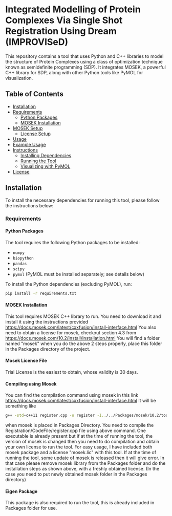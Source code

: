 # Integrated Modelling of Protein Complexes Via Single Shot Registration Using Dream (IMPROVISeD)

This repository contains a tool that uses Python and C++ libraries to model the structure of Protein Complexes using a class of optimization technique known as semidefinite programming (SDP). It integrates MOSEK, a powerful C++ library for SDP, along with other Python tools like PyMOL for visualization.

## Table of Contents

- [Installation](#installation)
- [Requirements](#requirements)
  - [Python Packages](#python-packages)
  - [MOSEK Installation](#mosek-installation)
- [MOSEK Setup](#mosek-setup)
  - [License Setup](#license-setup)
- [Usage](#usage)
- [Example Usage](#example-usage)
- [Instructions](#instructions)
  - [Installing Dependencies](#installing-dependencies)
  - [Running the Tool](#running-the-tool)
  - [Visualizing with PyMOL](#visualizing-with-pymol)
- [License](#license)

## Installation

To install the necessary dependencies for running this tool, please follow the instructions below:


### Requirements

#### Python Packages

The tool requires the following Python packages to be installed:

- `numpy`
- `biopython`
- `pandas`
- `scipy`
- `pymol` (PyMOL must be installed separately; see details below)

To install the Python dependencies (excluding PyMOL), run:

```sh
pip install -r requirements.txt
```

#### MOSEK Installation
This tool requires MOSEK C++ library to run. You need to download it and install it using the instructions provided https://docs.mosek.com/latest/cxxfusion/install-interface.html
You also need to obtain a license for mosek, checkout section 4.3 from https://docs.mosek.com/10.2/install/installation.html
You will find a folder named "mosek" when you do the above 2 steps properly, place this folder in the Packages directory of the project.

#### Mosek License File
Trial License is the easiest to obtain, whose validity is 30 days. 

#### Compiling using Mosek
You can find the compilation command using mosek in this link https://docs.mosek.com/latest/cxxfusion/install-interface.html 
It will be something like 
```sh
g++ -std=c++11 register.cpp -o register -I../../Packages/mosek/10.2/tools/platform/linux64x86/h -L../../Packages/mosek/10.2/tools/platform/linux64x86/bin -Wl,-rpath-link,../../Packages/mosek/10.2/tools/platform/linux64x86/bin -Wl,-rpath=../../Packages/mosek/10.2/tools/platform/linux64x86/bin -lmosek64 -lfusion64
```
when mosek is placed in Packages Directory. You need to compile the Registration/CodeFile/register.cpp file using above command. One executable is already present but if at the time of running the tool, the version of mosek is changed then you need to do compilation and obtain your own license to run the tool. 
For easy usage, I have included both mosek package and a license "mosek.lic" with this tool. If at the time of running the tool, some update of mosek is released then it will give error. In that case please remove mosek library from the Packages folder and do the installation steps as shown above, with a freshly obtained license. (In the case you need to put newly obtained mosek folder in the Packages directory)

#### Eigen Package
This package is also required to run the tool, this is already included in Packages folder for use.